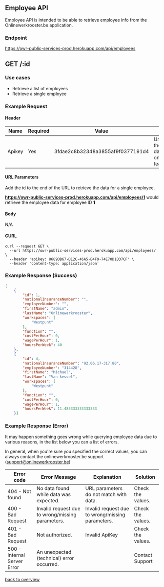 ## Employee API

Employee API is intended to be able to retrieve employee info from the Onlinewerkrooster.be application. 

### Endpoint

https://owr-public-services-prod.herokuapp.com/api/employees

## GET /:id 

### Use cases

- Retrieve a list of employees
- Retrieve a single employee

### Example Request

#### Header

| Name   | Required | Value                            | Remarks                                                      |
| ------ | -------- | -------------------------------- | ------------------------------------------------------------ |
| Apikey | Yes      | 3fdae2c8b32348a3855af9f0377191d4 | Unique ID to identify the source to query data. (provided by onlinewerkrooster.be team) |

#### URL Parameters

Add the id to the end of the URL to retrieve the data for a single employee.

**https://owr-public-services-prod.herokuapp.com/api/employees/1** would retrieve the employee data for employee ID **1**

#### Body

N/A

#### CURL
```
curl --request GET \
  --url https://owr-public-services-prod.herokuapp.com/api/employees/ \
  --header 'apikey: 8689DB67-D12C-46A5-B4F9-74E70D1B37CF' \
  --header 'content-type: application/json'
```

### Example Response (Success)

```json
[
	{
		"id": 1,
		"nationalInsuranceNumber": "",
		"employeeNumber": "",
		"firstName": "admin",
		"lastName": "Onlinewerkrooster",
		"workspaces": [
			"Westpunt"
		],
		"function": "",
		"costPerHour": 0,
		"wagePerHour": 1,
		"hoursPerWeek": 40
	},
	{
		"id": 4,
		"nationalInsuranceNumber": "92.06.17-317.80",
		"employeeNumber": "314428",
		"firstName": "Michael",
		"lastName": "Van kessel",
		"workspaces": [
			"Westpunt"
		],
		"function": "",
		"costPerHour": 0,
		"wagePerHour": 1,
		"hoursPerWeek": 11.483333333333333
	}]
```



### Example Response (Error)

It may happen something goes wrong while querying employee data due to various reasons, in the list below you can a list of errors.

In general, when you're sure you specified the correct values, you can always contact the onlinewerkrooster.be support (support@onlinewerkrooster.be)

| Error code                  | Error Message                                    | Explanation                                      | Solution          |
| --------------------------- | ------------------------------------------------ | ------------------------------------------------ | ----------------- |
| 404 - Not found             | No data found while data was expected.           | URL parameters do not match with data.           | Check the values. |
| 400 - Bad Request           | Invalid request due to wrong/missing parameters. | Invalid request due to wrong/missing parameters. | Check the values. |
| 401 - Bad Request           | Not authorized.                                  | Invalid ApiKey                                   | Check the values. |
| 500 - Internal Server Error | An unexpected (technical) error occurred.        |                                                  | Contact Support   |

[back to overview](OnlineWerkroosterAPI.md)